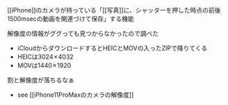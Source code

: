 
[[iPhone]]のカメラが持っている「[[写真]]に、シャッターを押した時点の前後1500msecの動画を関連づけて保存」する機能

解像度の情報がググっても見つからなかったので調べた
- iCloudからダウンロードするとHEICとMOVの入ったZIPで降りてくる
- HEICは3024 × 4032
- MOVは1440 × 1920

割と解像度が落ちるなぁ
- see [[iPhone11ProMaxのカメラの解像度]]
